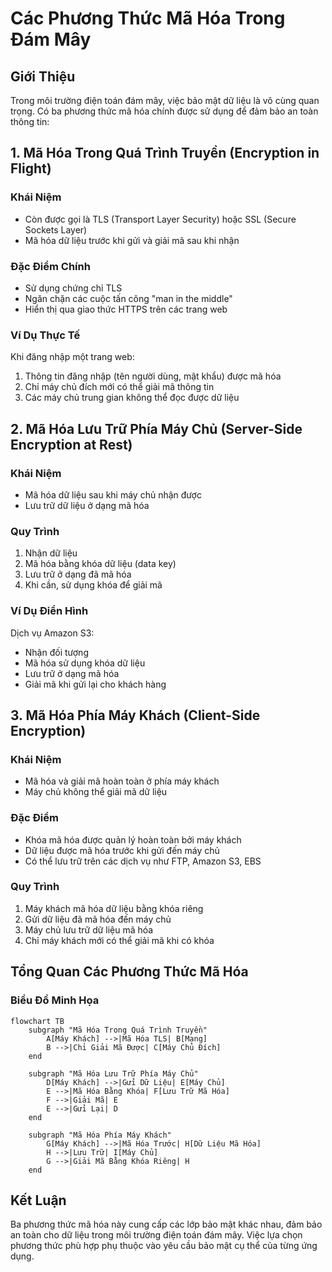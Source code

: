 # Các Phương Thức Mã Hóa Trong Đám Mây

## Giới Thiệu

Trong môi trường điện toán đám mây, việc bảo mật dữ liệu là vô cùng quan trọng. Có ba phương thức mã hóa chính được sử dụng để đảm bảo an toàn thông tin:

## 1. Mã Hóa Trong Quá Trình Truyền (Encryption in Flight)

### Khái Niệm
- Còn được gọi là TLS (Transport Layer Security) hoặc SSL (Secure Sockets Layer)
- Mã hóa dữ liệu trước khi gửi và giải mã sau khi nhận

### Đặc Điểm Chính
- Sử dụng chứng chỉ TLS
- Ngăn chặn các cuộc tấn công "man in the middle"
- Hiển thị qua giao thức HTTPS trên các trang web

### Ví Dụ Thực Tế
Khi đăng nhập một trang web:
1. Thông tin đăng nhập (tên người dùng, mật khẩu) được mã hóa
2. Chỉ máy chủ đích mới có thể giải mã thông tin
3. Các máy chủ trung gian không thể đọc được dữ liệu

## 2. Mã Hóa Lưu Trữ Phía Máy Chủ (Server-Side Encryption at Rest)

### Khái Niệm
- Mã hóa dữ liệu sau khi máy chủ nhận được
- Lưu trữ dữ liệu ở dạng mã hóa

### Quy Trình
1. Nhận dữ liệu 
2. Mã hóa bằng khóa dữ liệu (data key)
3. Lưu trữ ở dạng đã mã hóa
4. Khi cần, sử dụng khóa để giải mã

### Ví Dụ Điển Hình
Dịch vụ Amazon S3:
- Nhận đối tượng 
- Mã hóa sử dụng khóa dữ liệu
- Lưu trữ ở dạng mã hóa
- Giải mã khi gửi lại cho khách hàng

## 3. Mã Hóa Phía Máy Khách (Client-Side Encryption)

### Khái Niệm
- Mã hóa và giải mã hoàn toàn ở phía máy khách
- Máy chủ không thể giải mã dữ liệu

### Đặc Điểm
- Khóa mã hóa được quản lý hoàn toàn bởi máy khách
- Dữ liệu được mã hóa trước khi gửi đến máy chủ
- Có thể lưu trữ trên các dịch vụ như FTP, Amazon S3, EBS

### Quy Trình
1. Máy khách mã hóa dữ liệu bằng khóa riêng
2. Gửi dữ liệu đã mã hóa đến máy chủ
3. Máy chủ lưu trữ dữ liệu mã hóa
4. Chỉ máy khách mới có thể giải mã khi có khóa

## Tổng Quan Các Phương Thức Mã Hóa

### Biểu Đồ Minh Họa

```mermaid
flowchart TB
    subgraph "Mã Hóa Trong Quá Trình Truyền"
        A[Máy Khách] -->|Mã Hóa TLS| B[Mạng]
        B -->|Chỉ Giải Mã Được| C[Máy Chủ Đích]
    end

    subgraph "Mã Hóa Lưu Trữ Phía Máy Chủ"
        D[Máy Khách] -->|Gửi Dữ Liệu| E[Máy Chủ]
        E -->|Mã Hóa Bằng Khóa| F[Lưu Trữ Mã Hóa]
        F -->|Giải Mã| E
        E -->|Gửi Lại| D
    end

    subgraph "Mã Hóa Phía Máy Khách"
        G[Máy Khách] -->|Mã Hóa Trước| H[Dữ Liệu Mã Hóa]
        H -->|Lưu Trữ| I[Máy Chủ]
        G -->|Giải Mã Bằng Khóa Riêng| H
    end
```

## Kết Luận

Ba phương thức mã hóa này cung cấp các lớp bảo mật khác nhau, đảm bảo an toàn cho dữ liệu trong môi trường điện toán đám mây. Việc lựa chọn phương thức phù hợp phụ thuộc vào yêu cầu bảo mật cụ thể của từng ứng dụng.
